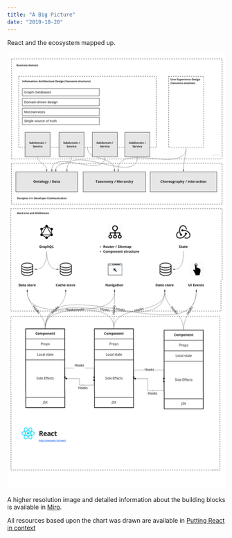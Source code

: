```yaml
---
title: "A Big Picture"
date: "2019-10-20"
---
```


React and the ecosystem mapped up.

<!--more-->

![The Big Picture](miro.png)

A higher resolution image and detailed information about the building blocks is available in [Miro](https://miro.com/app/board/o9J_kwFipAA=/).

All resources based upon the chart was drawn are available in [Putting React in context](http://metamn.io/react/putting-react-in-context/)